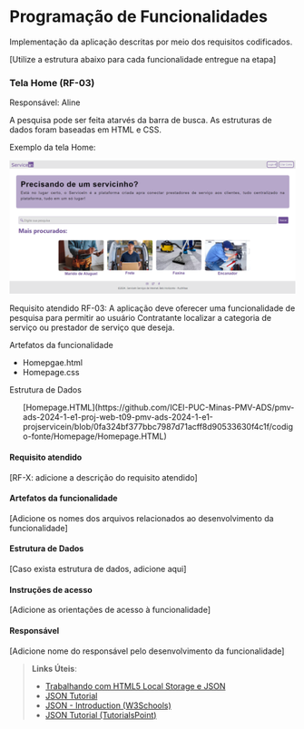 # Programação de Funcionalidades

Implementação da aplicação descritas por meio dos requisitos codificados. 

[Utilize a estrutura abaixo para cada funcionalidade entregue na etapa]

### Tela Home (RF-03)

Responsável: Aline

A pesquisa pode ser feita atarvés da barra de busca. As estruturas de dados foram baseadas em HTML e CSS. 

Exemplo da tela Home:

![Print homepage](https://github.com/ICEI-PUC-Minas-PMV-ADS/pmv-ads-2024-1-e1-proj-web-t09-pmv-ads-2024-1-e1-projservicein/blob/1ae4994af33fbaa8440925334326aaa16ded5d71/documentos/img/Homepage.png)

Requisito atendido
RF-03: A aplicação deve oferecer uma funcionalidade de pesquisa para permitir ao usuário Contratante localizar a categoria de serviço ou prestador de serviço que deseja.

Artefatos da funcionalidade
<ul>
<li>Homepgae.html
<li>Homepage.css
</ul>

Estrutura de Dados

<ul>
[Homepage.HTML](https://github.com/ICEI-PUC-Minas-PMV-ADS/pmv-ads-2024-1-e1-proj-web-t09-pmv-ads-2024-1-e1-projservicein/blob/0fa324bf377bbc7987d71acff8d90533630f4c1f/codigo-fonte/Homepage/Homepage.HTML)
</ul>

#### Requisito atendido

[RF-X: adicione a descrição do requisito atendido]


#### Artefatos da funcionalidade

[Adicione os nomes dos arquivos relacionados ao desenvolvimento da funcionalidade]


#### Estrutura de Dados

[Caso exista estrutura de dados, adicione aqui]


#### Instruções de acesso

[Adicione as orientações de acesso à funcionalidade]


#### Responsável

[Adicione nome do responsável pelo desenvolvimento da funcionalidade]




> **Links Úteis**:
> - [Trabalhando com HTML5 Local Storage e JSON](https://www.devmedia.com.br/trabalhando-com-html5-local-storage-e-json/29045)
> - [JSON Tutorial](https://www.w3resource.com/JSON)
> - [JSON - Introduction (W3Schools)](https://www.w3schools.com/js/js_json_intro.asp)
> - [JSON Tutorial (TutorialsPoint)](https://www.tutorialspoint.com/json/index.htm)

